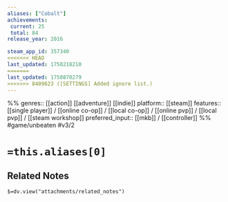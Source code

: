 ```yaml
---
aliases: ["Cobalt"]
achievements:
 current: 25
 total: 84
release_year: 2016

steam_app_id: 357340
<<<<<<< HEAD
last_updated: 1750218210
=======
last_updated: 1750870279
>>>>>>> 8409623 ([SETTINGS] Added ignore list.)
---
```

%%
genres:: [[action]] [[adventure]] [[indie]]
platform:: [[steam]]
features:: [[single player]] / [[online co-op]] / [[local co-op]] / [[online pvp]] / [[local pvp]] / [[steam workshop]]
preferred_input:: [[mkb]] / [[controller]]
%%
#game/unbeaten
#v3/2

# `=this.aliases[0]`
## Related Notes
`$=dv.view("attachments/related_notes")`